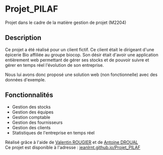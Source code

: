 # Projet_PILAF
Projet dans le cadre de la matière gestion de projet (M2204)

## Description
Ce projet a été réalisé pour un client fictif. Ce client était le dirigeant d'une épicerie Bio affiliée au groupe biocop. Son désir était d'avoir une application entièrement web permettant de gérer ses stocks et de pouvoir suivre et gérer en temps réel l'évolution de son entreprise.  

Nous lui avons donc proposé une solution web (non fonctionnelle) avec des données d'exemple. 

## Fonctionnalités

- Gestion des stocks
- Gestion des équipes
- Gestion comptable
- Gestion des fournisseurs
- Gestion des clients
- Statistiques de l'entreprise en temps réel


Réalisé grâce à l'aide de [Valentin ROUGIER](https://github.com/valentinrougier39) et de [Antoine DROUAL](https://github.com/Anmaceis)  
Ce projet est disponible à l'adresse : [jeanlrnt.github.io/Projet_PILAF](https://jeanlrnt.github.io/Projet_PILAF)
